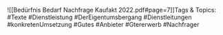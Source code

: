 
![[Bedürfnis Bedarf Nachfrage Kaufakt 2022.pdf#page=7]]Tags & Topics:
   #Texte
   #Dienstleistung
   #DerEigentumsbergang
   #Dienstleitungen
   #konkretenUmsetzung
   #Gutes
   #Anbieter
   #Gtererwerb
   #Nachfrager